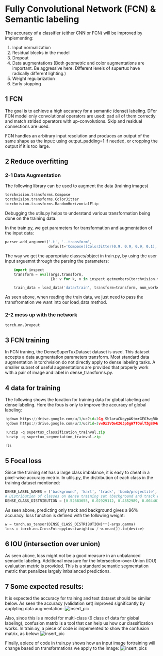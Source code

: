 # Fully Convolutional Network (FCN) & Semantic labeling

The accuracy of a classifier (either CNN or FCN) will be improved by implementing:

1) Input normalization
2) Residual blocks in the model
3) Dropout
4) Data augmentations (Both geometric and color augmentations are important. Be aggressive here. Different levels of supertux have radically different lighting.)
5) Weight regularization
6) Early stopping

## 1 FCN
The goal is to achieve a high accuracy for a semantic (dense) labeling. 
DFor FCN model only convolutional operators are used: pad all of them correctly and 
match strided operators with up-convolutions. Skip and residual connections are used.

FCN handles an arbitrary input resolution and produces an output of the same shape as 
the input: using output_padding=1 if needed, or cropping the output if it is too large.
 


## 2 Reduce overfitting

### 2-1 Data Augmentation
The following library can be used to augment the data (training images)
```python
torchvision.transforms.Compose
torchvision.transforms.ColorJitter
torchvision.transforms.RandomHorizontalFlip

```
Debugging the utils.py helps to understand various transformation being done on the
training data.

In the train.py, we get parameters for transformation and augmentation of the 
input data:
```python
parser.add_argument('-t', '--transform',
                    default='Compose([ColorJitter(0.9, 0.9, 0.9, 0.1), RandomHorizontalFlip(), ToTensor()])')
```

The way we get the appropriate classes/object in train.py, by using the user input arguemnt through
the parsing the parameters:
```python
    import inspect
    transform = eval(args.transform,
                     {k: v for k, v in inspect.getmembers(torchvision.transforms) if inspect.isclass(v)})

    train_data = load_data('data/train', transform=transform, num_workers=4)
```
As seen above, when reading the train data, we just need to pass the transfromation we want
into our load_data method.


### 2-2 mess up with the network
```python
torch.nn.Dropout
```


## 3 FCN training
In FCN traning, the DenseSuperTuxDataset dataset is used. This dataset accepts a 
data augmentation parameters transform. Most standard data augmentation in torchvision 
do not directly apply to dense labeling tasks. A smaller subset of useful augmentations
are provided that properly work with a pair of image and label in dense_transforms.py.


## 4 data for training
The following shows the location for training data for global labeling and dense
labeling. Here the fous is only to improve the accuracy of global labeling:
```python
!gdown https://drive.google.com/u/3/uc?id=1Gg-SblaraCKqypAKtmrGEO3wgR8uaYaL
!gdown https://drive.google.com/u/3/uc?id=1vwDx1VQeK2GJpSgW7TOulTZgB94AJ85t

!unzip -q supertux_classification_trainval.zip
!unzip -q supertux_segmentation_trainval.zip

!ls
```

## 5 Focal loss
Since the training set has a large class imbalance, it is easy to cheat in a pixel-wise
accuracy metric. 
In utils.py, the distribution of each class in the training dataset mentioned:
```python
DENSE_LABEL_NAMES = ['background', 'kart', 'track', 'bomb/projectile', 'pickup/nitro']
# Distribution of classes on dense training set (background and track dominate (96%)
DENSE_CLASS_DISTRIBUTION = [0.52683655, 0.02929112, 0.4352989, 0.0044619, 0.00411153]
```
As seen above, predicting only track and background gives a 96% accuracy. loss function
is defined with the following weight:

```python
w = torch.as_tensor(DENSE_CLASS_DISTRIBUTION)**(-args.gamma)
loss = torch.nn.CrossEntropyLoss(weight=w / w.mean()).to(device)
```

## 6 IOU (intersection over union)
As seen above, loss might not be a good measure in an unbalanced semantic labeling.
Additional measure for  the Intersection-over-Union (IOU) evaluation metric is provided.
This is a standard semantic segmentation metric that penalizes largely imbalanced 
predictions. 

## 7 Some expected results:

It is expected the accuracy for training and test dataset should be similar below. As seen
the accuracy (validation set) improved significantly by applyting data augmentation:
![insert_pic](pics/accuracy.JPG)

Also, since this is a model for multi-class (6 class of data for global labeling),
confusion matrix is a tool that can help us how our classification works.
In train.oy, a piece of code is impemented to show the confusion matrix, as below:
![insert_pic](pics/confusion_matrix.JPG)

Finally, apiece of code in train.py shows how an input image fortraining will change based 
on transformations we apply to the image:
![insert_pics](pics/transferred_image.JPG)  
